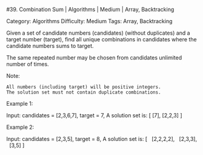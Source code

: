 #39. Combination Sum | Algorithms | Medium | Array, Backtracking

Category: Algorithms
Difficulty: Medium
Tags: Array, Backtracking

Given a set of candidate numbers (candidates) (without duplicates) and a target number (target), find all unique combinations in candidates where the candidate numbers sums to target.

The same repeated number may be chosen from candidates unlimited number of times.

Note:


	All numbers (including target) will be positive integers.
	The solution set must not contain duplicate combinations.


Example 1:


Input: candidates = [2,3,6,7], target = 7,
A solution set is:
[
  [7],
  [2,2,3]
]


Example 2:


Input: candidates = [2,3,5], target = 8,
A solution set is:
[
  [2,2,2,2],
  [2,3,3],
  [3,5]
]



